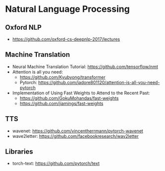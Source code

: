 # Natural Language Processing

## Oxford NLP
- https://github.com/oxford-cs-deepnlp-2017/lectures

## Machine Translation
- Neural Machine Translation Tutorial: https://github.com/tensorflow/nmt
- Attention is all you need:
	- https://github.com/Kyubyong/transformer
	- Pytorch: https://github.com/jadore801120/attention-is-all-you-need-pytorch
- Implementation of Using Fast Weights to Attend to the Recent Past: 
	- https://github.com/GokuMohandas/fast-weights
	- https://github.com/jiamings/fast-weights

## TTS
- wavenet: https://github.com/vincentherrmann/pytorch-wavenet
- wave2letter: https://github.com/facebookresearch/wav2letter

## Libraries
- torch-text: https://github.com/pytorch/text